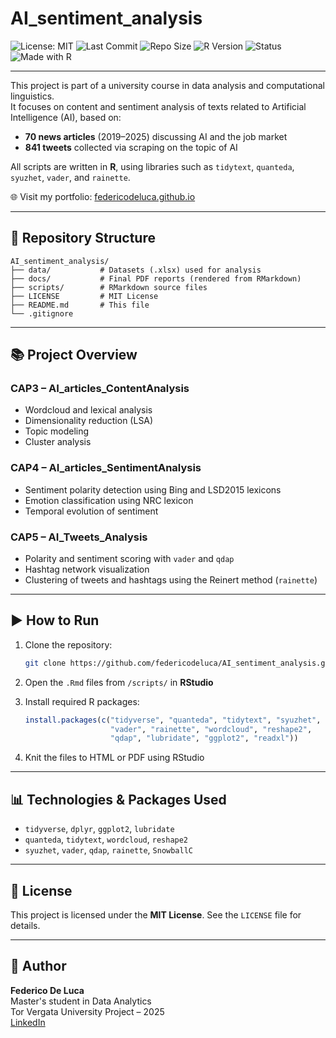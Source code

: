 # AI_sentiment_analysis

![License: MIT](https://img.shields.io/badge/License-MIT-yellow.svg)
![Last Commit](https://img.shields.io/github/last-commit/federicodeluca/AI_sentiment_analysis)
![Repo Size](https://img.shields.io/github/repo-size/federicodeluca/AI_sentiment_analysis)
![R Version](https://img.shields.io/badge/R-4.3.1-blue)
![Status](https://img.shields.io/badge/status-active-brightgreen)
![Made with R](https://img.shields.io/badge/Made%20with-R-1f425f.svg?logo=r)

---

This project is part of a university course in data analysis and computational linguistics.  
It focuses on content and sentiment analysis of texts related to Artificial Intelligence (AI), based on:

- **70 news articles** (2019–2025) discussing AI and the job market  
- **841 tweets** collected via scraping on the topic of AI

All scripts are written in **R**, using libraries such as `tidytext`, `quanteda`, `syuzhet`, `vader`, and `rainette`.

🌐 Visit my portfolio: [federicodeluca.github.io](https://federicodeluca.github.io)

---

## 📁 Repository Structure

```
AI_sentiment_analysis/
├── data/           # Datasets (.xlsx) used for analysis 
├── docs/           # Final PDF reports (rendered from RMarkdown)
├── scripts/        # RMarkdown source files
├── LICENSE         # MIT License
├── README.md       # This file
└── .gitignore
```

---

## 📚 Project Overview

### CAP3 – AI_articles_ContentAnalysis
- Wordcloud and lexical analysis
- Dimensionality reduction (LSA)
- Topic modeling
- Cluster analysis

### CAP4 – AI_articles_SentimentAnalysis
- Sentiment polarity detection using Bing and LSD2015 lexicons
- Emotion classification using NRC lexicon
- Temporal evolution of sentiment

### CAP5 – AI_Tweets_Analysis
- Polarity and sentiment scoring with `vader` and `qdap`
- Hashtag network visualization
- Clustering of tweets and hashtags using the Reinert method (`rainette`)

---

## ▶️ How to Run

1. Clone the repository:
   ```bash
   git clone https://github.com/federicodeluca/AI_sentiment_analysis.git
   ```

2. Open the `.Rmd` files from `/scripts/` in **RStudio**

3. Install required R packages:
   ```r
   install.packages(c("tidyverse", "quanteda", "tidytext", "syuzhet", 
                      "vader", "rainette", "wordcloud", "reshape2", 
                      "qdap", "lubridate", "ggplot2", "readxl"))
   ```

4. Knit the files to HTML or PDF using RStudio

---

## 📊 Technologies & Packages Used

- `tidyverse`, `dplyr`, `ggplot2`, `lubridate`  
- `quanteda`, `tidytext`, `wordcloud`, `reshape2`  
- `syuzhet`, `vader`, `qdap`, `rainette`, `SnowballC`

---

## 📄 License

This project is licensed under the **MIT License**. See the `LICENSE` file for details.

---

## 👤 Author

**Federico De Luca**  
Master's student in Data Analytics  
Tor Vergata University Project – 2025  
[LinkedIn](https://linkedin.com/in/federico-de-luca-a18a60215)
